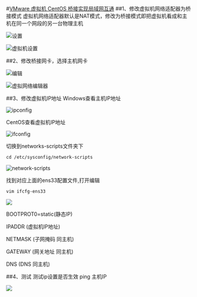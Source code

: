 #[VMware 虚拟机 CentOS 桥接实现局域网互通](https://www.csdn.net/tags/OtDaEg1sODM3MDgtYmxvZwO0O0OO0O0O.html)
##1、修改虚拟机网络适配器为桥接模式
虚拟机网络适配器默认是NAT模式，修改为桥接模式即把虚拟机看成和主机在同一个网段的另一台物理主机

![设置](https://img-blog.csdn.net/20181024170646804?watermark/2/text/aHR0cHM6Ly9ibG9nLmNzZG4ubmV0L3FxbXpvbml3Y2Q=/font/5a6L5L2T/fontsize/400/fill/I0JBQkFCMA==/dissolve/70)

![虚拟机设置](https://img-blog.csdn.net/20181024170707465?watermark/2/text/aHR0cHM6Ly9ibG9nLmNzZG4ubmV0L3FxbXpvbml3Y2Q=/font/5a6L5L2T/fontsize/400/fill/I0JBQkFCMA==/dissolve/70)

##2、修改桥接网卡，选择主机网卡

![编辑](https://img-blog.csdn.net/20181024171005399?watermark/2/text/aHR0cHM6Ly9ibG9nLmNzZG4ubmV0L3FxbXpvbml3Y2Q=/font/5a6L5L2T/fontsize/400/fill/I0JBQkFCMA==/dissolve/70)

![虚拟网络编辑器](https://img-blog.csdn.net/20181024171023590?watermark/2/text/aHR0cHM6Ly9ibG9nLmNzZG4ubmV0L3FxbXpvbml3Y2Q=/font/5a6L5L2T/fontsize/400/fill/I0JBQkFCMA==/dissolve/70)

##3、修改虚拟机IP地址
Windows查看主机IP地址

![ipconfig](https://img-blog.csdn.net/20181024171453438?watermark/2/text/aHR0cHM6Ly9ibG9nLmNzZG4ubmV0L3FxbXpvbml3Y2Q=/font/5a6L5L2T/fontsize/400/fill/I0JBQkFCMA==/dissolve/70)

CentOS查看虚拟机IP地址

![ifconfig](https://img-blog.csdn.net/20181024171755304?watermark/2/text/aHR0cHM6Ly9ibG9nLmNzZG4ubmV0L3FxbXpvbml3Y2Q=/font/5a6L5L2T/fontsize/400/fill/I0JBQkFCMA==/dissolve/70)

切换到networks-scripts文件夹下

```shell script
cd /etc/sysconfig/network-scripts
```

![network-scripts](https://img-blog.csdn.net/20181024172004595?watermark/2/text/aHR0cHM6Ly9ibG9nLmNzZG4ubmV0L3FxbXpvbml3Y2Q=/font/5a6L5L2T/fontsize/400/fill/I0JBQkFCMA==/dissolve/70)

找到对应上面的ens33配置文件,打开编辑

```shell script
vim ifcfg-ens33
```
![](https://img-blog.csdn.net/20181024172548814?watermark/2/text/aHR0cHM6Ly9ibG9nLmNzZG4ubmV0L3FxbXpvbml3Y2Q=/font/5a6L5L2T/fontsize/400/fill/I0JBQkFCMA==/dissolve/70)

BOOTPROT0=static(静态IP)

IPADDR (虚拟机IP地址)

NETMASK (子网掩码 同主机)

GATEWAY (网关地址 同主机)

DNS (DNS 同主机)

##4、测试
测试ip设置是否生效 ping 主机IP

![](https://img-blog.csdn.net/20181024173312713?watermark/2/text/aHR0cHM6Ly9ibG9nLmNzZG4ubmV0L3FxbXpvbml3Y2Q=/font/5a6L5L2T/fontsize/400/fill/I0JBQkFCMA==/dissolve/70)